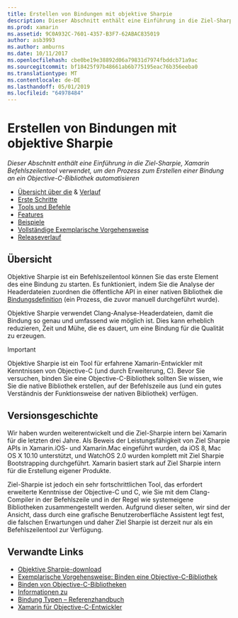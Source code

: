 ```yaml
---
title: Erstellen von Bindungen mit objektive Sharpie
description: Dieser Abschnitt enthält eine Einführung in die Ziel-Sharpie, Xamarin Befehlszeilentool verwendet, um den Prozess zum Erstellen einer Bindung an ein Objective-C-Bibliothek automatisieren
ms.prod: xamarin
ms.assetid: 9C0A932C-7601-4357-B3F7-62ABAC835019
author: asb3993
ms.author: amburns
ms.date: 10/11/2017
ms.openlocfilehash: cbe0be19e38892d06a79831d7974fbddcb71a9ac
ms.sourcegitcommit: bf18425f97b48661ab6b775195eac76b356eeba0
ms.translationtype: MT
ms.contentlocale: de-DE
ms.lasthandoff: 05/01/2019
ms.locfileid: "64978484"
---
```

# <a name="creating-bindings-with-objective-sharpie"></a>Erstellen von Bindungen mit objektive Sharpie

_Dieser Abschnitt enthält eine Einführung in die Ziel-Sharpie, Xamarin Befehlszeilentool verwendet, um den Prozess zum Erstellen einer Bindung an ein Objective-C-Bibliothek automatisieren_

- [Übersicht über die](#overview) & [Verlauf](#history)
- [Erste Schritte](get-started.md)
- [Tools und Befehle](tools.md)
- [Features](platform/index.md)
- [Beispiele](examples/index.md)
- [Vollständige Exemplarische Vorgehensweise](~/ios/platform/binding-objective-c/walkthrough.md)
- [Releaseverlauf](releases.md)

## <a name="overview"></a>Übersicht

Objektive Sharpie ist ein Befehlszeilentool können Sie das erste Element des eine Bindung zu starten.
Es funktioniert, indem Sie die Analyse der Headerdateien zuordnen die öffentliche API in einer nativen Bibliothek die [Bindungsdefinition](~/cross-platform/macios/binding/objective-c-libraries.md#The_API_definition_file) (ein Prozess, die zuvor manuell durchgeführt wurde).

Objektive Sharpie verwendet Clang-Analyse-Headerdateien, damit die Bindung so genau und umfassend wie möglich ist. Dies kann erheblich reduzieren, Zeit und Mühe, die es dauert, um eine Bindung für die Qualität zu erzeugen.

> [!IMPORTANT]
> Objektive Sharpie ist ein Tool für erfahrene Xamarin-Entwickler mit Kenntnissen von Objective-C (und durch Erweiterung, C). Bevor Sie versuchen, binden Sie eine Objective-C-Bibliothek sollten Sie wissen, wie Sie die native Bibliothek erstellen, auf der Befehlszeile aus (und ein gutes Verständnis der Funktionsweise der nativen Bibliothek) verfügen.

## <a name="history"></a>Versionsgeschichte

Wir haben wurden weiterentwickelt und die Ziel-Sharpie intern bei Xamarin für die letzten drei Jahre. Als Beweis der Leistungsfähigkeit von Ziel Sharpie APIs in Xamarin.iOS- und Xamarin.Mac eingeführt wurden, da iOS 8, Mac OS X 10.10 unterstützt, und WatchOS 2.0 wurden komplett mit Ziel Sharpie Bootstrapping durchgeführt. Xamarin basiert stark auf Ziel Sharpie intern für die Erstellung eigener Produkte.

Ziel-Sharpie ist jedoch ein sehr fortschrittlichen Tool, das erfordert erweiterte Kenntnisse der Objective-C und C, wie Sie mit dem Clang-Compiler in der Befehlszeile und in der Regel wie systemeigene Bibliotheken zusammengestellt werden. Aufgrund dieser selten, wir sind der Ansicht, dass durch eine grafische Benutzeroberfläche Assistent legt fest, die falschen Erwartungen und daher Ziel Sharpie ist derzeit nur als ein Befehlszeilentool zur Verfügung.

## <a name="related-links"></a>Verwandte Links

- [Objektive Sharpie-download](https://dl.xamarin.com/objective-sharpie/ObjectiveSharpie.pkg)
- [Exemplarische Vorgehensweise: Binden eine Objective-C-Bibliothek](~/ios/platform/binding-objective-c/walkthrough.md)
- [Binden von Objective-C-Bibliotheken](~/cross-platform/macios/binding/objective-c-libraries.md)
- [Informationen zu](~/cross-platform/macios/binding/overview.md)
- [Bindung Typen – Referenzhandbuch](~/cross-platform/macios/binding/binding-types-reference.md)
- [Xamarin für Objective-C-Entwickler](~/ios/get-started/objective-c-developers/index.md)

